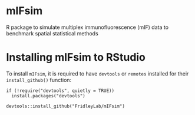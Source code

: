 # mIFsim

R package to simulate multiplex immunofluorescence (mIF) data to benchmark spatial statistical methods

# Installing mIFsim to RStudio

To install `mIFsim`, it is required to have `devtools` or `remotes` installed for their `install_github()` function:

```{r}
if (!require("devtools", quietly = TRUE))
  install.packages("devtools")

devtools::install_github("FridleyLab/mIFsim")
```
